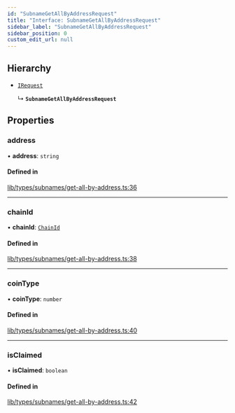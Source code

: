 ```yaml
---
id: "SubnameGetAllByAddressRequest"
title: "Interface: SubnameGetAllByAddressRequest"
sidebar_label: "SubnameGetAllByAddressRequest"
sidebar_position: 0
custom_edit_url: null
---
```


## Hierarchy

- [`IRequest`](IRequest.md)

  ↳ **`SubnameGetAllByAddressRequest`**

## Properties

### address

• **address**: `string`

#### Defined in

[lib/types/subnames/get-all-by-address.ts:36](https://github.com/JustaName-id/JustaName-sdk/blob/45e45ce/packages/@justaname.id/sdk/src/lib/types/subnames/get-all-by-address.ts#L36)

___

### chainId

• **chainId**: [`ChainId`](../modules.md#chainid)

#### Defined in

[lib/types/subnames/get-all-by-address.ts:38](https://github.com/JustaName-id/JustaName-sdk/blob/45e45ce/packages/@justaname.id/sdk/src/lib/types/subnames/get-all-by-address.ts#L38)

___

### coinType

• **coinType**: `number`

#### Defined in

[lib/types/subnames/get-all-by-address.ts:40](https://github.com/JustaName-id/JustaName-sdk/blob/45e45ce/packages/@justaname.id/sdk/src/lib/types/subnames/get-all-by-address.ts#L40)

___

### isClaimed

• **isClaimed**: `boolean`

#### Defined in

[lib/types/subnames/get-all-by-address.ts:42](https://github.com/JustaName-id/JustaName-sdk/blob/45e45ce/packages/@justaname.id/sdk/src/lib/types/subnames/get-all-by-address.ts#L42)
